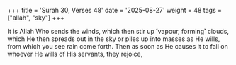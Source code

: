 +++
title = 'Surah 30, Verses 48'
date = '2025-08-27'
weight = 48
tags = ["allah", "sky"]
+++

It is Allah Who sends the winds, which then stir up ˹vapour, forming˺ clouds, which He then spreads out in the sky or piles up into masses as He wills, from which you see rain come forth. Then as soon as He causes it to fall on whoever He wills of His servants, they rejoice,